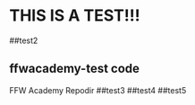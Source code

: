 # THIS IS A TEST!!!
##test2

## ffwacademy-test code
 FFW Academy Repodir
 ##test3
 ##test4
 ##test5